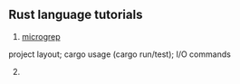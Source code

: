 ## Rust language tutorials

1. [microgrep](https://doc.rust-lang.org/book/ch12-00-an-io-project.html)

project layout; cargo usage (cargo run/test); I/O commands

2. 

